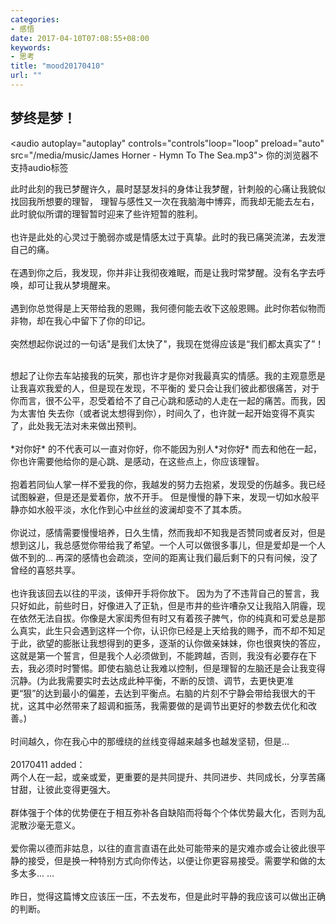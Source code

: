 ```yaml
---
categories:
- 感悟
date: 2017-04-10T07:08:55+08:00
keywords:
- 思考
title: "mood20170410"
url: ""
---
```



## 梦终是梦！

<!-- 泰坦尼克主题曲 -->
<audio autoplay="autoplay" controls="controls"loop="loop" preload="auto"
            src="/media/music/James Horner - Hymn To The Sea.mp3">
      你的浏览器不支持audio标签
</audio>

此时此刻的我已梦醒许久，晨时瑟瑟发抖的身体让我梦醒，针刺般的心痛让我貌似找回我所想要的理智，
理智与感性又一次在我脑海中博弈，而我却无能去左右，此时貌似所谓的理智暂时迎来了些许短暂的胜利。
<br/>
<br/>
也许是此处的心灵过于脆弱亦或是情感太过于真挚。此时的我已痛哭流涕，去发泄自己的痛。
<br/>
<br/>
在遇到你之后，我发现，你并非让我彻夜难眠，而是让我时常梦醒。没有名字去呼唤，却可让我从梦境醒来。
<br/>
<br/>
遇到你总觉得是上天带给我的恩赐，我何德何能去收下这般恩赐。此时你若似物而非物，却在我心中留下了你的印记。
<br/>
<br/>
突然想起你说过的一句话"是我们太快了"，我现在觉得应该是“我们都太真实了”！
<br/>

<br/>
想起了让你去车站接我的玩笑，那也许才是你对我最真实的情感。我的主观意愿是让我喜欢我爱的人，但是现在发现，不平衡的
爱只会让我们彼此都很痛苦，对于你而言，很不公平，忍受着给不了自己心跳和感动的人走在一起的痛苦。而我，因为太害怕
失去你（或者说太想得到你），时间久了，也许就一起开始变得不真实了，此处我无法对未来做出预判。
<br/>
<br/>
*对你好* 的不代表可以一直对你好，你不能因为别人*对你好* 而去和他在一起，你也许需要他给你的是心跳、是感动，在这些点上，你应该理智。
<br/>
<br/>
抱着若同仙人掌一样不爱我的你，我越发的努力去抱紧，发现受的伤越多。我已经试图躲避，但是还是爱着你，放不开手。
但是慢慢的静下来，发现一切如水般平静亦如水般平淡，水化作到心中丝丝的波澜却变不了其本质。
<br/>
<br/>
你说过，感情需要慢慢培养，日久生情，然而我却不知我是否赞同或者反对，但是想到这儿，我总感觉你带给我了希望。一个人可以做很多事儿，但是爱却是一个人做不到的...
再深的感情也会疏淡，空间的距离让我们最后剩下的只有问候，没了曾经的喜怒共享。
<br/>
<br/>
也许我该回去以往的平淡，该伸开手将你放下。
因为为了不违背自己的誓言，我只好如此，前些时日，好像进入了正轨，但是市井的些许嘈杂又让我陷入阴霾，现在依然无法自拔。你像是大家闺秀但有时又有着孩子脾气，你的纯真和可爱总是那么真实，此生只会遇到这样一个你，认识你已经是上天给我的赐予，而不却不知足于此，欲望的膨胀让我想得到的更多，逐渐的认你做亲妹妹，你也很爽快的答应，这就是第一个誓言，但是我个人必须做到，不能跨越，否则，我没有必要存在下去，我必须时时警惕。即使右脑总让我难以控制，但是理智的左脑还是会让我变得沉静。(为此我需要实时去达成此种平衡，不断的反馈、调节，去更快更准更“狠”的达到最小的偏差，去达到平衡点。右脑的片刻不宁静会带给我很大的干扰，这其中必然带来了超调和振荡，我需要做的是调节出更好的参数去优化和改善。)
<br/>
<br/>
时间越久，你在我心中的那缠绕的丝线变得越来越多也越发坚韧，但是...
<br/>
<br/>
20170411 added：
<br/>
两个人在一起，或亲或爱，更重要的是共同提升、共同进步、共同成长，分享苦痛甘甜，让彼此变得更强大。
<br/>
<br/>
群体强于个体的优势便在于相互弥补各自缺陷而将每个个体优势最大化，否则为乱泥散沙毫无意义。
<br/>
<br/>
爱你需以德而非姑息，以往的直言直语在此处可能带来的是灾难亦或会让彼此很平静的接受，但是换一种特别方式向你传达，以便让你更容易接受。需要学和做的太多太多... ...
<br/>
<br/>
昨日，觉得这篇博文应该压一压，不去发布，但是此时平静的我应该可以做出正确的判断。

<br/>
<br/>
<br/>
<br/>
<br/>